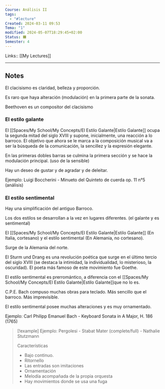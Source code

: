 ```yaml
---
Course: Análisis II
tags:
  - "#lecture"
Created: 2024-03-11 09:53
Tema: "1"
modified: 2024-05-07T18:29:45+02:00
Status: 🟧
Semester: 4
---
```

Links:: [[My Lectures]]
___

## Notes

El clacisismo es claridad, belleza y proporción.

Es raro que haya alteración (modulación) en la primera parte de la sonata.

Beethoven es un compositor del clacisismo

### El estilo galante

El [[Spaces/My School/My Concepts/El Estilo Galante|Estilo Galante]] ocupa la segunda mitad del siglo XVIII y supone, inicialmente, una reacción a lo barroco. El objetivo que ahora se le marca a la composición musical va a ser la búsqueda de la comunicación, la sencillez y la expresión elegante.

En las primeras dobles barras se culmina la primera sección y se hace la modulación principal. (uso de la sensible)

Hay un deseo de gustar y de agradar y de deleitar.

Ejemplo: Luigi Boccherini - Minueto del Quinteto de cuerda op. 11 n°5 (análisis)

### El estilo sentimental

Hay una simplificación del antiguo Barroco.

Los dos estilos se desarrollan a la vez en lugares diferentes. (el galante y es sentimental)

El [[Spaces/My School/My Concepts/El Estilo Galante|Estilo Galante]] (En Italia, cortesano) y el estilo sentimental (En Alemania, no cortesano).

Surge de la Alemania del norte.

El Sturm und Drang es una revolución poética que surge en el último tercio del siglo XVIII (se destaca la intimidad, la individualidad, lo misterioso, la oscuridad).  El poeta más famoso de este movimiento fue Goethe. 

El estilo sentimental es prerromántico, a diferencia con el [[Spaces/My School/My Concepts/El Estilo Galante|Estilo Galante]]que no lo es.

C.P.E. Bach compuso muchas obras para teclado. Más sencillo que el barroco. Más imprevisible. 

El estilo sentimental posee muchas alteraciones  y es muy ornamentado.

Ejemplo: Carl Philipp Emanuel Bach - Keyboard Sonata in A Major, H. 186 (1765)

> [!example]
> Ejemplo: Pergolesi - Stabat Mater (complete/full) - Nathalie Stutzmann
> 
> Características
> - Bajo continuo. 
> - Ritornello
> - Las entradas son imitaciones
> - Ornamentación
> - Melodía acompañada de la propia orquesta
> - Hay movimientos donde se usa una fuga
> 
> 






